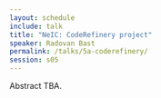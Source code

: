 ```yaml
---
layout: schedule
include: talk
title: "NeIC: CodeRefinery project"
speaker: Radovan Bast
permalink: /talks/5a-coderefinery/
session: s05
---
```


Abstract TBA.
